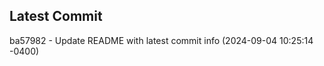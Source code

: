 
## Latest Commit
ba57982 - Update README with latest commit info (2024-09-04 10:25:14 -0400) <Yunxi-Zhou>
